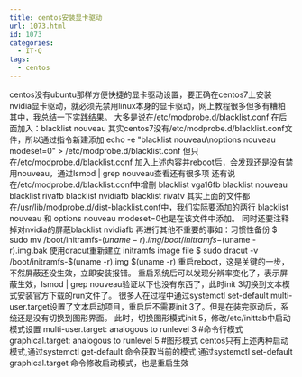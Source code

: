 ```yaml
---
title: centos安装显卡驱动
url: 1073.html
id: 1073
categories:
  - IT·Q
tags:
  - centos
---
```


centos没有ubuntu那样方便快捷的显卡驱动设置，要正确在centos7上安装nvidia显卡驱动，就必须先禁用linux本身的显卡驱动，网上教程很多但多有糟粕其中，我总结一下实践结果。 大多是说在/etc/modprobe.d/blacklist.conf 在后面加入：blacklist nouveau 其实centos7没有/etc/modprobe.d/blacklist.conf文件，所以通过指令新建添加 echo -e "blacklist nouveau\\noptions nouveau modeset=0" > /etc/modprobe.d/blacklist.conf 但只在/etc/modprobe.d/blacklist.conf 加入上述内容并reboot后，会发现还是没有禁用nouveau，通过lsmod | grep nouveau查看还有很多项 还有说在/etc/modprobe.d/blacklist.conf中增删 blacklist vga16fb blacklist nouveau blacklist rivafb blacklist nvidiafb blacklist rivatv 其实上面的文件都在/usr/lib/modprobe.d/dist-blacklist.conf中，我们实际要添加的两行 blacklist nouveau 和 options nouveau modeset=0也是在该文件中添加。 同时还要注释掉对nvidia的屏蔽blacklist nvidiafb 再进行其他不重要的事如：习惯性备份 $ sudo mv /boot/initramfs-$(uname -r).img /boot/initramfs-$(uname -r).img.bak 使用dracut重新建立 initramfs image file $ sudo dracut -v /boot/initramfs-$(uname -r).img $(uname -r) 重启reboot，这是关键的一步，不然屏蔽还没生效，立即安装报错。 重启系统后可以发现分辨率变化了，表示屏蔽生效，lsmod | grep nouveau验证以下也没有东西了，此时init 3切换到文本模式安装官方下载的run文件了。 很多人在过程中通过systemctl set-default multi-user.target设置了文本启动项目，重启后不需要init 3了。但是在装完驱动后，系统还是没有切换到图形界面。 此时，切换图形模式init 5，修改/etc/inittab中启动模式设置 multi-user.target: analogous to runlevel 3 #命令行模式 graphical.target: analogous to runlevel 5 #图形模式 centos只有上述两种启动模式,通过systemctl get-default 命令获取当前的模式 通过systemctl set-default graphical.target 命令修改启动模式，也是重启生效